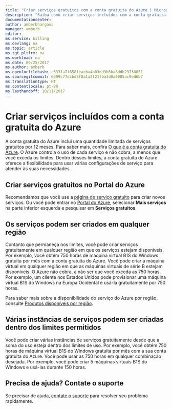 ```yaml
---
title: "Criar serviços gratuitos com a conta gratuita do Azure | Microsoft Docs"
description: "Saiba como criar serviços incluídos com a conta gratuita do Azure."
documentationcenter: 
author: amberbhargava
manager: amberb
editor: 
ms.service: billing
ms.devlang: na
ms.topic: article
ms.tgt_pltfrm: na
ms.workload: na
ms.date: 09/25/2017
ms.author: amberb
ms.openlocfilehash: c5331a7f658feacba4b03dd3b5ba8ddb23738051
ms.sourcegitcommit: 6699c77dcbd5f8a1a2f21fba3d0a0005ac9ed6b7
ms.translationtype: HT
ms.contentlocale: pt-BR
ms.lasthandoff: 10/11/2017
---
```

# <a name="create-services-included-with-azure-free-account"></a>Criar serviços incluídos com a conta gratuita do Azure

A conta gratuita do Azure inclui uma quantidade limitada de serviços gratuitos por 12 meses. Para saber mais, confira [O que é a conta gratuita do Azure](https://azure.microsoft.com/free/free-account-faq/). O Azure controla o uso de cada serviço e não cobra, a menos que você exceda os limites. Dentro desses limites, a conta gratuita do Azure oferece a flexibilidade para usar várias configurações de serviço para atender às suas necessidades. 

## <a name="create-free-services-in-the-azure-portal"></a>Criar serviços gratuitos no Portal do Azure
Recomendamos que você use a [página de serviço gratuito](https://go.microsoft.com/fwlink/?linkid=859151) para criar novos serviços. Ou você pode entrar no [Portal do Azure](http://portal.azure.com), selecionar **Mais serviços** na parte inferior esquerda e pesquisar em **Serviços gratuitos**. 

## <a name="services-can-be-created-in-any-region"></a>Os serviços podem ser criados em qualquer região
Contanto que permaneça nos limites, você pode criar serviços gratuitamente em qualquer região em que os serviços estejam disponíveis. Por exemplo, você obtém 750 horas de máquina virtual B1S do Windows gratuita por mês com a conta gratuita do Azure. Você pode criar a máquina virtual em qualquer região em que as máquinas virtuais de série B estejam disponíveis. O Azure não cobra, a não ser que você exceda as 750 horas. Por exemplo, um cliente nos Estados Unidos pode provisionar uma máquina virtual B1S do Windows na Europa Ocidental e usá-la gratuitamente por 750 horas. 

Para saber mais sobre a disponibilidade do serviço do Azure por região, consulte [Produtos disponíveis por região](https://azure.microsoft.com/regions/services/).

## <a name="multiple-instances-of-services-can-be-created-within-allowed-limits"></a>Várias instâncias de serviços podem ser criadas dentro dos limites permitidos
Você pode criar várias instâncias de serviços gratuitamente desde que a soma do uso esteja dentro dos limites de uso. Por exemplo, você obtém 750 horas de máquina virtual B1S do Windows gratuita por mês com a sua conta gratuita do Azure. Você pode usar as 750 horas em qualquer combinação desejada. Por exemplo, você pode criar 5 máquinas virtuais B1S do Windows e usá-las durante 150 horas. 

## <a name="need-help-contact-support"></a>Precisa de ajuda? Contate o suporte

Se precisar de ajuda, [contate o suporte](https://portal.azure.com/?#blade/Microsoft_Azure_Support/HelpAndSupportBlade) para resolver seu problema rapidamente.

